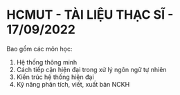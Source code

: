 # HCMUT - TÀI LIỆU THẠC SĨ - 17/09/2022
Bao gồm các môn học:
1. Hệ thống thông minh 
2. Cách tiếp cận hiện đại trong xử lý ngôn ngữ tự nhiên 
3. Kiến trúc hệ thống hiện đại 
4. Kỹ năng phân tích, viết, xuất bản NCKH